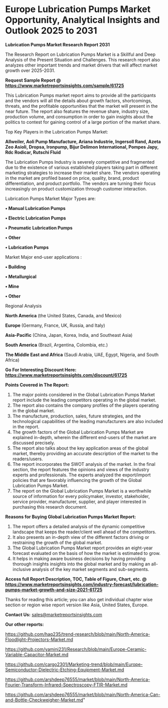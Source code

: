# Europe Lubrication Pumps Market Opportunity, Analytical Insights and Outlook 2025 to 2031

<strong>Lubrication Pumps Market Research Report 2031</strong>

The Research Report on Lubrication Pumps Market is a Skillful and Deep Analysis of the Present Situation and Challenges. This research report also analyzes other important trends and market drivers that will affect market growth over 2025-2031.

<strong>Request Sample Report @ <a href=https://www.marketreportsinsights.com/sample/61725>https://www.marketreportsinsights.com/sample/61725</a></strong>

This Lubrication Pumps market report aims to provide all the participants and the vendors will all the details about growth factors, shortcomings, threats, and the profitable opportunities that the market will present in the near future. The report also features the revenue share, industry size, production volume, and consumption in order to gain insights about the politics to contest for gaining control of a large portion of the market share.

Top Key Players in the Lubrication Pumps Market:

<strong>Allweiler, Aoli Pump Manufacture, Ariana Industrie, Ingersoll Rand, Azeta Zeo Asioli, Dropsa, Ironpump, Bijur Delimon International, Pompes Japy, Rdc Rodicar, Rutschi Fluid</strong>

The Lubrication Pumps Industry is severely competitive and fragmented due to the existence of various established players taking part in different marketing strategies to increase their market share. The vendors operating in the market are profiled based on price, quality, brand, product differentiation, and product portfolio. The vendors are turning their focus increasingly on product customization through customer interaction.

Lubrication Pumps Market Major Types are:

<strong>• Manual Lubrication Pumps

• Electric Lubrication Pumps

• Pneumatic Lubrication Pumps

• Other

• Lubrication Pumps</strong>

Market Major end-user applications :

<strong>• Building

• Metallurgical

• Mine

• Other</strong>

Regional Analysis

</u><strong><b>North America</b></strong> (the United States, Canada, and Mexico)

<strong><b>Europe </b></strong>(Germany, France, UK, Russia, and Italy)

<strong><b>Asia-Pacific</b></strong> (China, Japan, Korea, India, and Southeast Asia)

<strong><b>South America</b></strong> (Brazil, Argentina, Colombia, etc.)

<strong><b>The Middle East and Africa</b></strong> (Saudi Arabia, UAE, Egypt, Nigeria, and South Africa)

<strong>Go For Interesting Discount Here: <a href=https://www.marketreportsinsights.com/discount/61725>https://www.marketreportsinsights.com/discount/61725</a></strong>

<strong>Points Covered in The Report:</strong>
<ol>
  <li>The major points considered in the Global Lubrication Pumps Market report include the leading competitors operating in the global market.</li>
  <li>The report also contains the company profiles of the players operating in the global market.</li>
  <li>The manufacture, production, sales, future strategies, and the technological capabilities of the leading manufacturers are also included in the report.</li>
  <li>The growth factors of the Global Lubrication Pumps Market are explained in-depth, wherein the different end-users of the market are discussed precisely.</li>
  <li>The report also talks about the key application areas of the global market, thereby providing an accurate description of the market to the readers/users.</li>
  <li>The report incorporates the SWOT analysis of the market. In the final section, the report features the opinions and views of the industry experts and professionals. The experts analyzed the export/import policies that are favorably influencing the growth of the Global Lubrication Pumps Market.</li>
  <li>The report on the Global Lubrication Pumps Market is a worthwhile source of information for every policymaker, investor, stakeholder, service provider, manufacturer, supplier, and player interested in purchasing this research document.</li>
</ol>
<strong>Reasons for Buying Global Lubrication Pumps Market Report:</strong>

<ol>
  <li>The report offers a detailed analysis of the dynamic competitive landscape that keeps the reader/client well ahead of the competitors.</li>
  <li>It also presents an in-depth view of the different factors driving or restraining the growth of the global market.</li>
  <li>The Global Lubrication Pumps Market report provides an eight-year forecast evaluated on the basis of how the market is estimated to grow.</li>
  <li>It helps in making aware business decisions by having providing thorough insights insights into the global market and by making an all-inclusive analysis of the key market segments and sub-segments.</li>
</ol>
<strong>Access full Report Description, TOC, Table of Figure, Chart, etc. @ <a href=https://www.marketreportsinsights.com/industry-forecast/lubrication-pumps-market-growth-and-size-2021-61725>https://www.marketreportsinsights.com/industry-forecast/lubrication-pumps-market-growth-and-size-2021-61725</a></strong>


Thanks for reading this article; you can also get individual chapter wise section or region wise report version like Asia, United States, Europe.

<strong>Contact Us:</strong>
sales@marketreportsinsights.com

<strong>Our other reports:</strong>

<a href=https://github.com/haq235/trend-research/blob/main/North-America-Floodlight-Projectors-Market.md>https://github.com/haq235/trend-research/blob/main/North-America-Floodlight-Projectors-Market.md</a>

<a href=https://github.com/yamini231/Research/blob/main/Europe-Ceramic-Variable-Capacitor-Market.md>https://github.com/yamini231/Research/blob/main/Europe-Ceramic-Variable-Capacitor-Market.md</a>

<a href=https://github.com/cargo2301/Marketing-trend/blob/main/Europe-Semiconductor-Dielectric-Etching-Equipment-Market.md>https://github.com/cargo2301/Marketing-trend/blob/main/Europe-Semiconductor-Dielectric-Etching-Equipment-Market.md</a>

<a href=https://github.com/arshdeep76555/market/blob/main/North-America-Fourier-Transform-Infrared-Spectroscopy-FTIR-Market.md>https://github.com/arshdeep76555/market/blob/main/North-America-Fourier-Transform-Infrared-Spectroscopy-FTIR-Market.md</a>

<a href=https://github.com/arshdeep76555/market/blob/main/North-America-Can-and-Bottle-Checkweigher-Market.md>https://github.com/arshdeep76555/market/blob/main/North-America-Can-and-Bottle-Checkweigher-Market.md</a>"
